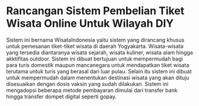 # Rancangan Sistem Pembelian Tiket Wisata Online Untuk Wilayah DIY

Sistem ini bernama WisataIndonesia yaitu sistem yang dirancang khusus untuk pemesanan tiket-tiket wisata di daerah Yogyakarta. Wisata-wisata yang tersedia diantaranya wisata sejarah, wisata kuliner, wisata alam hingga akktifitas outdoor. Sistem ini dibuat bertujuan untuk mempermudah bagi para turis domestik maupun mancanegara untuk mendapatkan tiket wisata terutama untuk turis yang berasal dari luar pulau. Selain itu sistem ini dibuat untuk mempermudah dalam menentukan destinasi wisata yang akan dituju disesuaikan dengan dosis vaksin yang sudah dilakukan. Sistem ini mengadopsi beberapa metode pembayaran dimulai dari transfer bank hingga transfer dompet digital seperti gopay.
